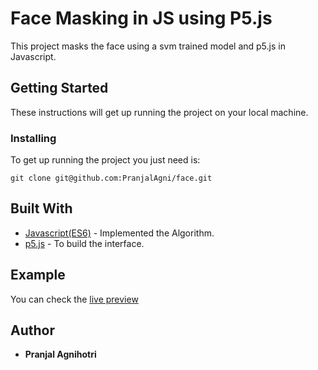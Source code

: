 # Face Masking in JS using P5.js

This project masks the face using a svm trained model and p5.js in Javascript.

## Getting Started

These instructions will get up running the project on your local machine.


### Installing
To get up running the project you just need is:
```
git clone git@github.com:PranjalAgni/face.git
```


## Built With

* [Javascript(ES6)](https://www.javascript.com/) - Implemented the Algorithm.
* [p5.js](https://p5js.org/) - To build the interface.

## Example
You can check the [live preview](https://pranjalagni.github.io/face/) 

## Author
* **Pranjal Agnihotri**
